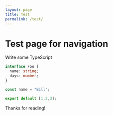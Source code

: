```yaml
---
layout: page
title: Test
permalink: /test/
---
```


# Test page for navigation

Write some TypeScript

```ts
interface Foo {
  name: string;
  days: number;
}

const name = "Bill";

export default [1,2,3];
```

Thanks for reading!
